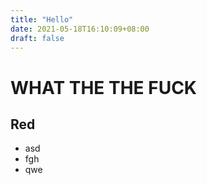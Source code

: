```yaml
---
title: "Hello"
date: 2021-05-18T16:10:09+08:00
draft: false 
---
```


# WHAT THE THE FUCK
## Red

- asd
- fgh
- qwe
